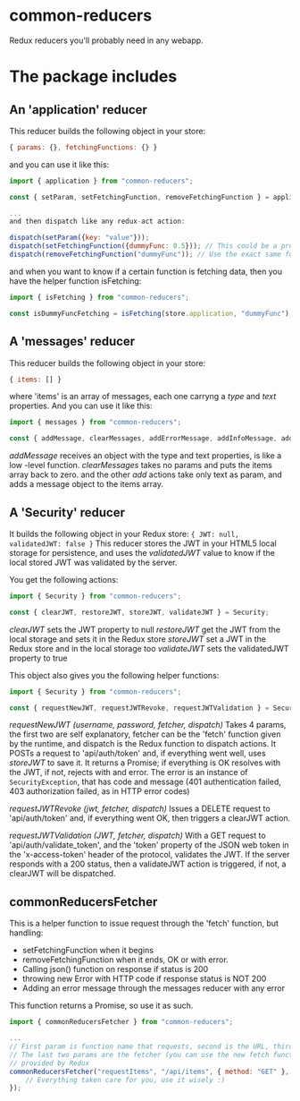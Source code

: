 # common-reducers
Redux reducers you'll probably need in any webapp.

# The package includes

## An 'application' reducer

This reducer builds the following object in your store:

```javascript
{ params: {}, fetchingFunctions: {} }
```

and you can use it like this:

```javascript
import { application } from "common-reducers";

const { setParam, setFetchingFunction, removeFetchingFunction } = application;

...
and then dispatch like any redux-act action:

dispatch(setParam({key: "value"}));
dispatch(setFetchingFunction({dummyFunc: 0.5})); // This could be a progress value, and 'dummyFunc' is the function that invoked the server
dispatch(removeFetchingFunction("dummyFunc")); // Use the exact same function name you provided when setting
```

and when you want to know if a certain function is fetching data, then you have the helper function isFetching:

```javascript
import { isFetching } from "common-reducers";

const isDummyFuncFetching = isFetching(store.application, "dummyFunc"); // here you know if dummyFunc is still fetching or has already ended.
```

## A 'messages' reducer

This reducer builds the following object in your store:

```javascript
{ items: [] }
```

where 'items' is an array of messages, each one carryng a *type* and *text* properties.
And you can use it like this:

```javascript
import { messages } from "common-reducers";

const { addMessage, clearMessages, addErrorMessage, addInfoMessage, addWarnMessage } = messages;
```

*addMessage* receives an object with the type and text properties, is like a low -level function.
*clearMessages* takes no params and puts the items array back to zero.
and the other *add* actions take only text as param, and adds a message object to the items array.

## A 'Security' reducer

It builds the following object in your Redux store: ```{ JWT: null, validatedJWT: false }```
This reducer stores the JWT in your HTML5 local storage for persistence, and uses the *validatedJWT* value to know if the local stored JWT was validated by the server.

You get the following actions:

```javascript
import { Security } from "common-reducers";

const { clearJWT, restoreJWT, storeJWT, validateJWT } = Security;
```

*clearJWT* sets the JWT property to null
*restoreJWT* get the JWT from the local storage and sets it in the Redux store
*storeJWT* set a JWT in the Redux store and in the local storage too
*validateJWT* sets the validatedJWT property to true

This object also gives you the following helper functions:

```javascript
import { Security } from "common-reducers";

const { requestNewJWT, requestJWTRevoke, requestJWTValidation } = Security;
```

*requestNewJWT (username, password, fetcher, dispatch)*
Takes 4 params, the first two are self explanatory, fetcher can be the 'fetch' function given by the runtime, and dispatch is the Redux function to dispatch actions.
It POSTs a request to 'api/auth/token' and, if everything went well, uses *storeJWT* to save it.
It returns a Promise; if everything is OK resolves with the JWT, if not, rejects with and error. The error is an instance of ```SecurityException```, that has code and message (401 authentication failed, 403 authorization failed, as in HTTP error codes)

*requestJWTRevoke (jwt, fetcher, dispatch)*
Issues a DELETE request to 'api/auth/token' and, if everything went OK, then triggers a clearJWT action.

*requestJWTValidation (JWT, fetcher, dispatch)*
With a GET request to 'api/auth/validate_token', and the 'token' property of the JSON web token in the 'x-access-token' header of the protocol, validates the JWT.
If the server responds with a 200 status, then a validateJWT action is triggered, if not, a clearJWT will be dispatched.

## commonReducersFetcher

This is a helper function to issue request through the 'fetch' function, but handling:

* setFetchingFunction when it begins
* removeFetchingFunction when it ends, OK or with error.
* Calling json() function on response if status is 200
* throwing new Error with HTTP code if response status is NOT 200
* Adding an error message through the messages reducer with any error

This function returns a Promise, so use it as such.

```javascript
import { commonReducersFetcher } from "common-reducers";

...
// First param is function name that requests, second is the URL, third are the fetch function options
// The last two params are the fetcher (you can use the new fetch function) and the dispatch function,
// provided by Redux
commonReducersFetcher("requestItems", "/api/items", { method: "GET" }, fetch, dispatch).then(items => {
	// Everything taken care for you, use it wisely :)
});
```
